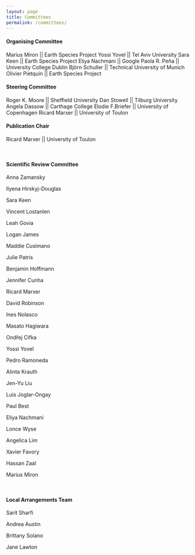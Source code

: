 ```yaml
---
layout: page
title: Committees
permalink: /committees/
--- 
```

 
#### Organising Committee   

Marius Miron || Earth Species Project
Yossi Yovel || Tel Aviv University
Sara Keen || Earth Species Project
Eliya Nachmani || Google
Paola R. Peña || University College Dublin
Björn Schuller || Technical University of Munich
Olivier Pietquin || Earth Species Project

<!--
**General Chair**       || [Mohamed Chetouani](mailto:mohamed.chetouani@sorbonne-universite.fr)          ||       Sorbonne University
**Technical Chairs**    || [Dan Stowell](mailto:dan.stowell@qmul.ac.uk)          ||       Tilburg University / Naturalis Biodiversity Centre
                        || [Angela Dassow](mailto:adassow@carthage.edu)          ||       Carthage College
                        || [Ricard Marxer](mailto:ricard.marxer@lis-lab.fr)      ||       Université de Toulon, Aix Marseille Univ, CNRS, LIS
                        || [Nicolas Obin](mailto:nicolas.obin@sorbonne-universite.fr)      ||      IRCAM, Sorbonne University   
**Keynote(s) Chair**    || [Roger K. Moore](mailto:r.k.moore@sheffield.ac.uk)    ||       University of Sheffield
**Invited Discussant Chair**         || [Elodie Briefer ](mailto:elodie.briefer@bio.ku.dk)        ||      University of Copenhagen
**Publications Chair**  || [Ricard Marxer](mailto:ricard.marxer@lis-lab.fr)      ||       Université de Toulon, Aix Marseille Univ, CNRS, LIS
 
-->

#### Steering Committee

Roger K. Moore || Sheffield University 
Dan Stowell || Tilburg University
Angela Dassow || Carthage College 
Elodie F.Briefer || University of Copenhagen
Ricard Marxer || University of Toulon 


#### Publication Chair
Ricard Marxer || University of Toulon 


<br/>  
  
#### Scientific Review Committee

Anna Zamansky 

Ilyena Hirskyj-Douglas 

Sara Keen

Vincent Lostanlen

Leah Govia

Logan James

Maddie Cusimano    

Julie Patris       

Benjamin Hoffmann

Jennifer Cunha

Ricard Marxer   

David Robinson

Ines Nolasco

Masato Hagiwara

Ondřej Cífka

Yossi Yovel   

Pedro Ramoneda

Alinta Krauth

Jen-Yu Liu

Luis Joglar-Ongay

Paul Best

Eliya Nachmani 

Lonce Wyse

Angelica Lim

Xavier Favory

Hassan Zaal 

Marius Miron




<br/>  
  
#### Local Arrangements Team

Sarit Sharfi

Andrea Austin

Brittany Solano

Jane Lawton

